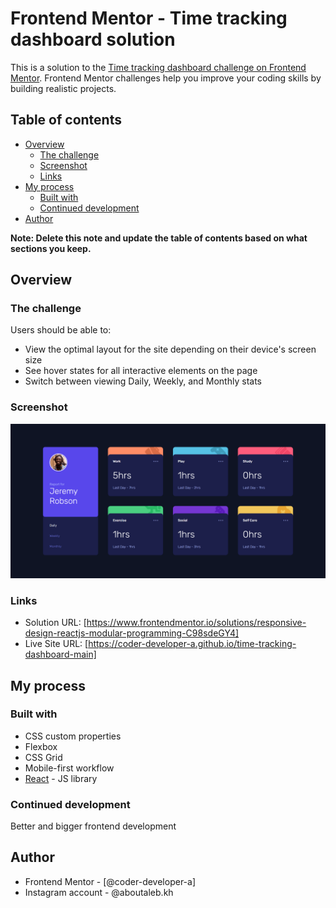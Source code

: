 # Frontend Mentor - Time tracking dashboard solution

This is a solution to the [Time tracking dashboard challenge on Frontend Mentor](https://www.frontendmentor.io/challenges/time-tracking-dashboard-UIQ7167Jw). Frontend Mentor challenges help you improve your coding skills by building realistic projects. 

## Table of contents

- [Overview](#overview)
  - [The challenge](#the-challenge)
  - [Screenshot](#screenshot)
  - [Links](#links)
- [My process](#my-process)
  - [Built with](#built-with)
  - [Continued development](#continued-development)
- [Author](#author)

**Note: Delete this note and update the table of contents based on what sections you keep.**

## Overview

### The challenge

Users should be able to:

- View the optimal layout for the site depending on their device's screen size
- See hover states for all interactive elements on the page
- Switch between viewing Daily, Weekly, and Monthly stats

### Screenshot

![](./screenshot.jpg)

### Links

- Solution URL: [https://www.frontendmentor.io/solutions/responsive-design-reactjs-modular-programming-C98sdeGY4]
- Live Site URL: [https://coder-developer-a.github.io/time-tracking-dashboard-main]

## My process

### Built with

- CSS custom properties
- Flexbox
- CSS Grid
- Mobile-first workflow
- [React](https://reactjs.org/) - JS library

### Continued development

Better and bigger frontend development

## Author

- Frontend Mentor - [@coder-developer-a]
- Instagram account - @aboutaleb.kh

